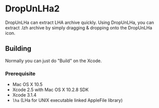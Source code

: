 # DropUnLHa2

DropUnLHa can extract LHA archive quickly.
Using DropUnLHa, you can extract .lzh archive by simply dragging
& dropping onto the DropUnLHa icon.

## Building

Normally you can just do "Build" on the Xcode.

### Prerequisite

- Mac OS X 10.5
- Xcode 2.5 with Mac OS X 10.2.8 SDK
- Xcode 3.1.4
- `lha` (LHa for UNIX executable linked AppleFile library)
